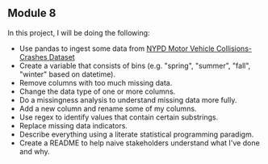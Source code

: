 ## Module 8

In this project, I will be doing the following:

* Use pandas to ingest some data from [NYPD Motor Vehicle Collisions-Crashes Dataset](https://data.cityofnewyork.us/Public-Safety/NYPD-Motor-Vehicle-Collisions-Crashes/h9gi-nx95)
* Create a variable that consists of bins (e.g. "spring", "summer", "fall", "winter" based on datetime).
* Remove columns with too much missing data.
* Change the data type of one or more columns.
* Do a missingness analysis to understand missing data more fully.
* Add a new column and rename some of my columns.
* Use regex to identify values that contain certain substrings.
* Replace missing data indicators.
* Describe everything using a literate statistical programming paradigm.
* Create a README to help naive stakeholders understand what I've done and why.
